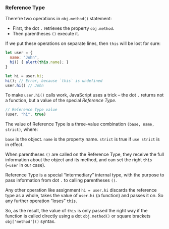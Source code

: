 
### Reference Type
There're two operations in `obj.method()` statement:
- First, the dot `.` retrieves the property `obj.method`.
- Then parentheses `()` execute it.

If we put these operations on separate lines, then `this` will be lost for sure:
```js
let user = {
  name: "John",
  hi() { alert(this.name); }
}

let hi = user.hi;
hi(); // Error, because `this` is undefined
user.hi() // John
```
To make `user.hi()` calls work, JavaScript uses a trick – the dot `.` returns not a function, but a value of the special *Reference Type*.
```js
// Reference Type value
(user, "hi", true)
```
The value of Reference Type is a three-value combination `(base, name, strict)`, where:

`base` is the object.
`name` is the property name.
`strict` is true if `use strict` is in effect.

When parentheses `()` are called on the Reference Type, they receive the full information about the object and its method, and can set the right `this` (`=user` in our case).

Reference Type is a special “intermediary” internal type, with the purpose to pass information from dot `.` to calling parentheses `()`.

Any other operation like assignment `hi = user.hi` discards the reference type as a whole, takes the value of `user.hi` (a function) and passes it on. So any further operation “loses” `this`.

So, as the result, the value of `this` is only passed the right way if the function is called directly using a dot `obj.method()` or square brackets `obj['method']()` syntax.